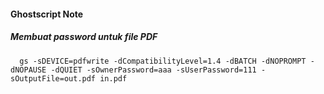#### Ghostscript Note

##### Membuat password untuk file PDF
```
  gs -sDEVICE=pdfwrite -dCompatibilityLevel=1.4 -dBATCH -dNOPROMPT -dNOPAUSE -dQUIET -sOwnerPassword=aaa -sUserPassword=111 -sOutputFile=out.pdf in.pdf
```
